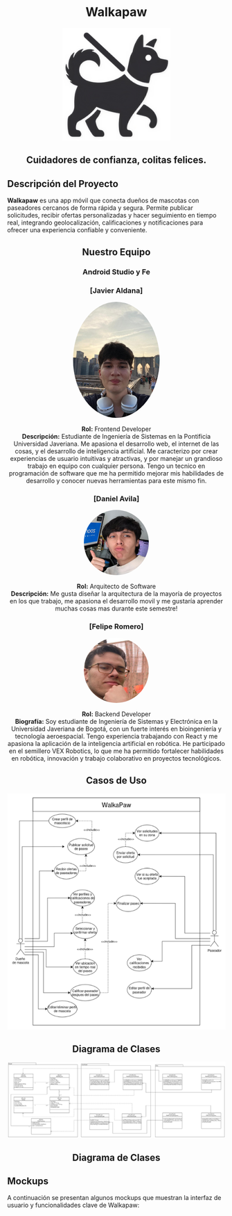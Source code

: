 <div align="center">
  <h1>Walkapaw</h1>
  <img src="https://github.com/javigk01/Walkapaw/blob/main/images/WalkapawLogo.png?raw=true" alt="image" heiht="250px" width="250px">
  <h2>Cuidadores de confianza, colitas felices.</h2>
</div>

<h2>Descripción del Proyecto</h2>

**Walkapaw**  es una app móvil que conecta dueños de mascotas con paseadores cercanos de forma rápida y
segura. Permite publicar solicitudes, recibir ofertas personalizadas y hacer seguimiento en tiempo real,
integrando geolocalización, calificaciones y notificaciones para ofrecer una experiencia confiable y conveniente.

<div align="center">
  <h2>Nuestro Equipo</h2>
  <h3>Android Studio y Fe</h3>
</div>

<div align="center">
  
  ### [Javier Aldana]
  <img src="https://github.com/javigk01/Walkapaw/blob/main/images/foto_javier.jpg?raw=true" alt="Foto del desarrollador" width="200px" height="267px" style="border-radius: 50%;">
  
  **Rol:** Frontend Developer  
  **Descripción:** Estudiante de Ingeniería de Sistemas en la Pontificia Universidad Javeriana. Me apasiona el desarrollo web, el internet de las cosas, y el desarrollo de inteligencia artificial. Me caracterizo por crear experiencias de usuario intuitivas y atractivas, y por manejar un grandioso trabajo en equipo con cualquier persona. Tengo un tecnico en programación de software que me ha permitido mejorar mis habilidades de desarrollo y conocer nuevas herramientas para este mismo fin.
  
  
  ### [Daniel Avila]
  <img src="https://github.com/javigk01/Walkapaw/blob/main/images/daniel.jpg?raw=true" alt="Foto del desarrollador" width="150px" height="150px" style="border-radius: 50%;">
  
  **Rol:** Arquitecto de Software  
  **Descripción:** Me gusta diseñar la arquitectura de la mayoría de proyectos en los que trabajo, me apasiona el desarrollo movil y me gustaría aprender muchas cosas mas durante este semestre!
  
  ### [Felipe Romero]
<img src="https://github.com/javigk01/Walkapaw/blob/main/images/foto_felipe_fix.jpg?raw=true" alt="Foto del desarrollador" width="150px" height="150px" style="border-radius: 50%;">

**Rol:** Backend Developer  
**Biografía:** Soy estudiante de Ingeniería de Sistemas y Electrónica en la Universidad Javeriana de Bogotá, con un fuerte interés en bioingeniería y tecnología aeroespacial. Tengo experiencia trabajando con React y me apasiona la aplicación de la inteligencia artificial en robótica. He participado en el semillero VEX Robotics, lo que me ha permitido fortalecer habilidades en robótica, innovación y trabajo colaborativo en proyectos tecnológicos.


  
</div>

<div align="center">
  <h2>Casos de Uso</h2>
  <img src="https://github.com/javigk01/Walkapaw/blob/main/images/DiagramaCasosDeUso.png?raw=true" alt="image">
</div>

<div align="center">
  <h2>Diagrama de Clases</h2>
  <img src="https://github.com/javigk01/Walkapaw/blob/main/images/WalkaPaw-1stClassDiagram.png?raw=true" alt="image">
<h2>Diagrama de Clases</h2>
</div>

<h2>Mockups</h2>
<p>A continuación se presentan algunos mockups que muestran la interfaz de usuario y funcionalidades clave de Walkapaw:</p>
